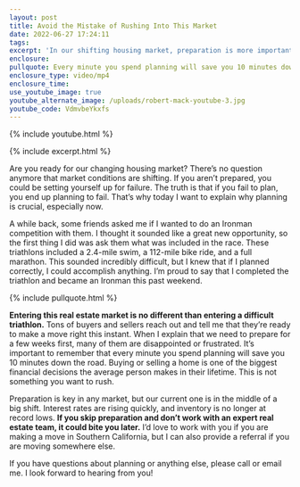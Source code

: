 ```yaml
---
layout: post
title: Avoid the Mistake of Rushing Into This Market
date: 2022-06-27 17:24:11
tags:
excerpt: 'In our shifting housing market, preparation is more important than ever. '
enclosure:
pullquote: Every minute you spend planning will save you 10 minutes down the road.
enclosure_type: video/mp4
enclosure_time:
use_youtube_image: true
youtube_alternate_image: /uploads/robert-mack-youtube-3.jpg
youtube_code: VdmvbeYkxfs
---
```

{% include youtube.html %}

{% include excerpt.html %}

Are you ready for our changing housing market? There’s no question anymore that market conditions are shifting. If you aren’t prepared, you could be setting yourself up for failure. The truth is that if you fail to plan, you end up planning to fail. That’s why today I want to explain why planning is crucial, especially now.&nbsp;

A while back, some friends asked me if I wanted to do an Ironman competition with them. I thought it sounded like a great new opportunity, so the first thing I did was ask them what was included in the race. These triathlons included a 2.4-mile swim, a 112-mile bike ride, and a full marathon. This sounded incredibly difficult, but I knew that if I planned correctly, I could accomplish anything. I’m proud to say that I completed the triathlon and became an Ironman this past weekend.

{% include pullquote.html %}

**Entering this real estate market is no different than entering a difficult triathlon.** Tons of buyers and sellers reach out and tell me that they’re ready to make a move right this instant. When I explain that we need to prepare for a few weeks first, many of them are disappointed or frustrated. It’s important to remember that every minute you spend planning will save you 10 minutes down the road. Buying or selling a home is one of the biggest financial decisions the average person makes in their lifetime. This is not something you want to rush.&nbsp;

Preparation is key in any market, but our current one is in the middle of a big shift. Interest rates are rising quickly, and inventory is no longer at record lows. **If you skip preparation and don’t work with an expert real estate team, it could bite you later.** I’d love to work with you if you are making a move in Southern California, but I can also provide a referral if you are moving somewhere else.&nbsp;

If you have questions about planning or anything else, please call or email me. I look forward to hearing from you\!
